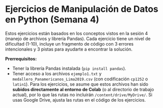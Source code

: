 # Ejercicios de Manipulación de Datos en Python (Semana 4)

Estos ejercicios están basados en los conceptos vistos en la sesión 4 (manejo de archivos y librería Pandas). Cada ejercicio tiene un nivel de dificultad (1-10), incluye un fragmento de código con 3 errores intencionales y 3 pistas para ayudarte a encontrar la solución.

**Prerrequisitos:**

*   Tener la librería Pandas instalada (`pip install pandas`).
*   Tener acceso a los archivos `ejemplo1.txt` y `medallero_Panamericanos_Lima2019.csv` (con codificación `cp1252` o `latin1`). Para los ejercicios, se asume que estos archivos han sido **subidos directamente al entorno de Colab** (o al directorio de trabajo actual), por lo que las rutas no incluirán `/content/drive/MyDrive/`. Si usas Google Drive, ajusta las rutas en el código de los ejercicios.


